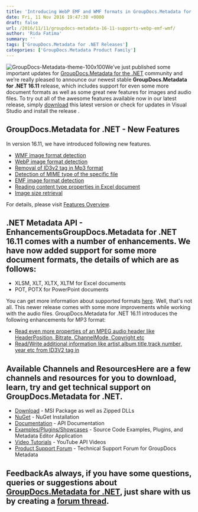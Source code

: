 ```yaml
---
title: 'Introducing WebP EMF and WMF formats in GroupDocs.Metadata for .NET 16.11'
date: Fri, 11 Nov 2016 19:47:38 +0000
draft: false
url: /2016/11/11/groupdocs-metadata-16-11-supports-webp-emf-wmf/
author: 'Rida Fatima'
summary: ''
tags: ['GroupDocs.Metadata for .NET Releases']
categories: ['GroupDocs.Metadata Product Family']
---
```


![](http://blog.groupdocs.com/wp-content/uploads/sites/4/2017/06/groupdocs-metadata-net.png "GroupDocs-Metadata-theme-100x100")We’ve just published some important updates for [GroupDocs.Metadata for the .NET](http://www.groupdocs.com/products/metadata/net "GroupDocs.Metadata") community and we’re really pleased to announce our newest stable **GroupDocs.Metadata for .NET 16.11** release, which includes support for even some more document formats as well as some great new features for images and audio files. To try out all of the awesome features available now in our latest release, simply [download](http://www.groupdocs.com/downloads/metadata/net/new-releases/groupdocs.metadata-for-.net-16.11.0/ "GroupDocs.Metadata Download") this latest version or check for updates in Visual Studio and install the release .

## GroupDocs.Metadata for .NET - New Features

In version 16.11, we have introduced following new features.

*   [WMF image format d](https://docs.groupdocs.com/metadata/net "WMF Image Format Detection")[etection](https://docs.groupdocs.com/metadata/net "WMF Image Format Detection")
*   [WebP image format detection](https://docs.groupdocs.com/metadata/net "WebP Image Format Detection")
*   [Removal of ID3v2 tag in Mp3 format](https://docs.groupdocs.com/metadata/net "ID3V2 Tag Read/Write")
*   [Detection of MIME type of the specific file](https://docs.groupdocs.com/metadata/net "MIME type Detection")
*   [EMF image format detection](https://docs.groupdocs.com/metadata/net "EMF Image Format Detection")
*   [Reading content type properties in Excel document](https://docs.groupdocs.com/metadata/net "Content Type in XLS")
*   [Image size retrieval](https://docs.groupdocs.com/metadata/net "Retrieve Image Size")

For details, please visit [Features Overview](http://www.groupdocs.com/docs/display/metadatanet/Features+Overview).

## .NET Metadata API - EnhancementsGroupDocs.Metadata for .NET 16.11 comes with a number of enhancements. We have now added support for some more document formats, the details of which are as follows:

*   XLSM, XLT, XLTX, XLTM for Excel documents
*   POT, POTX for PowerPoint documents

You can get more information about supported formats [here](http://www.groupdocs.com/docs/display/metadatanet/Supported+File+Formats "supported formats"). Well, that's not all. This newer release comes with some more improvements while working with the audio files. GroupDocs.Metadata for .NET 16.11 introduces the following enhancements for MP3 format:

*   [Read even more properties of an MPEG audio header like HeaderPosition, Bitrate, ChannelMode, Copyright etc](https://docs.groupdocs.com/metadata/net/ "MPEG Audio Info")
*   [Read/Write additional information like artist,album,title,track number, year etc from ID3V2 tag in](https://docs.groupdocs.com/metadata/net/ "ID3V2 Tag Read/Write")

## Available Channels and ResourcesHere are a few channels and resources for you to download, learn, try and get technical support on GroupDocs.Metadata for .NET.

*   [Download](http://groupdocs.com/Community/files/8/.net-libraries/groupdocs_metadata_for_.net/entry14726.aspx "GroupDocs.Metadata MSI") - MSI Package as well as Zipped DLLs
*   [NuGet](https://www.nuget.org/packages/groupdocs-metadata-dotnet/1.7.0 "GroupDocs.Metadata Nuget Package") - NuGet Installation
*   [Documentation](http://www.groupdocs.com/docs/display/metadatanet/Getting+Started "Metadata API documentation") - API Documentation
*   [Examples/Plugins/Showcases](https://github.com/groupdocs-metadata/GroupDocs.Metadata-for-.NET/tree/master/Examples "How to use Metadata API") - Source Code Examples, Plugins, and Metadata Editor Application
*   [Video Tutorials](https://www.youtube.com/channel/UCkOlPEPh0oljoESrmKP6l4g "Metadata API YouTube Tutorials") - YouTube API Videos
*   [Product Support Forum](http://www.groupdocs.com/Community/forums/groupdocs.metadata-product-family/48/showforum.aspx) - Technical Support Forum for GroupDocs Metadata

## FeedbackAs always, if you have some questions, queries or suggestions about [GroupDocs.Metadata for .NET](http://www.groupdocs.com/dot-net/document-metadata-library ".NET Metadata API"), just share with us by creating a [forum thread](http://www.groupdocs.com/Community/forums/groupdocs.metadata-product-family/48/showforum.aspx).





